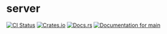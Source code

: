 # server

[![CI Status](https://github.com/ModProg/server/actions/workflows/test.yaml/badge.svg)](https://github.com/ModProg/server/actions/workflows/test.yaml)
[![Crates.io](https://img.shields.io/crates/v/server)](https://crates.io/crates/server)
[![Docs.rs](https://img.shields.io/crates/v/template?color=informational&label=docs.rs)](https://docs.rs/server)
[![Documentation for `main`](https://img.shields.io/badge/docs-main-informational)](https://modprog.github.io/server/server/)
